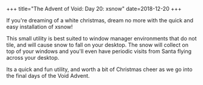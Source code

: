 +++
title="The Advent of Void: Day 20: xsnow"
date=2018-12-20
+++

If you're dreaming of a white christmas, dream no more with the quick
and easy installation of xsnow!

This small utility is best suited to window manager environments that
do not tile, and will cause snow to fall on your desktop.  The snow
will collect on top of your windows and you'll even have periodic
visits from Santa flying across your desktop.


Its a quick and fun utility, and worth a bit of Christmas cheer as we
go into the final days of the Void Advent.
